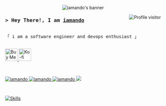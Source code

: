 <p align="center">
  <img src="https://res.cloudinary.com/iamando/image/upload/v1680179964/banner_pyhwcm.png" alt="iamando's banner" />
</p>

<a href="https://komarev.com/ghpvc/?username=iamando">
  <img align="right" 
    src="https://komarev.com/ghpvc/?username=iamando&label=Visitors&color=0e75b6&style=for-the-badge" 
    alt="Profile visitor" 
  />
</a>

<h3>
  <samp>&gt; Hey There!, I am
    <b><a target="_blank" href="#">iamando</a></b>
  </samp>
</h3>

<p> 
  <samp>
    <br>
    「 i am a software engineer and devops enthusiast 」
    <br>
    <br>
  </samp>
</p>

<p>
  <a href="https://www.buymeacoffee.com/iamando">
    <img src="https://cdn.buymeacoffee.com/buttons/v2/default-blue.png" alt="Buy Me A Coffee" height="40" />
  </a>

   <a href="https://www.ko-fi.com/iamando">
    <img src="https://img.shields.io/badge/Ko--fi-F16061?style=for-the-badge&logo=ko-fi&logoColor=white" alt="Ko-fi" height="40" />
  </a>
</p>

<br>

<p>
 <a href="https://iamando.medium.com" target="blank">
  <img src="https://img.shields.io/badge/Medium-12100E?style=for-the-badge&logo=medium&logoColor=white" alt="iamando" />
 </a>
 <a href="https://linkedin.com/in/iamando" target="_blank">
  <img src="https://img.shields.io/badge/LinkedIn-0077B5?style=for-the-badge&logo=linkedin&logoColor=white" alt="iamando"/>
 </a>
 <a href="https://dev.to/iamando" target="_blank">
  <img src="https://img.shields.io/badge/dev.to-0A0A0A?style=for-the-badge&logo=dev.to&logoColor=white" alt="iamando" />
 </a>
 <a href="https://twitter.com/_iamando_" target="_blank">
  <img src="https://img.shields.io/badge/Twitter-1DA1F2?style=for-the-badge&logo=twitter&logoColor=white" />
 </a>
</p>

<br>

[![Skills](https://skillicons.dev/icons?i=js,ts,go,nodejs,vue,react,linux,express,graphql,nestjs,docker,bash,kubernetes,adonis,angular,apollo,gcp,aws,firebase,git,githubactions,gitlab,nginx,netlify,heroku,prisma,pug,py,reactivex,redux,rollupjs,mysql,sequelize,solidity,solidjs,vercel,vite,webpack,mongodb,wasm,redis,styledcomponents,tailwind,jest,deno)](https://skillicons.dev)

<!-- <br>

[![GitHub stats](https://github-readme-stats.vercel.app/api/?username=iamando&layout=compact&show_icons=true&count_private=true&theme=react&border_color=7F3FBF&bg_color=0D1117&title_color=FFF&icon_color=F8D866)](https://github.com/iamando) [![Top Langs](https://github-readme-stats.vercel.app/api/top-langs/?username=iamando&layout=compact&show_icons=true&count_private=true&theme=react&border_color=7F3FBF&bg_color=0D1117&title_color=FFF&icon_color=F8D866)](https://github.com/iamando) -->
